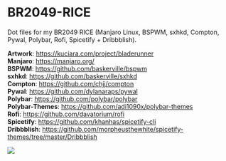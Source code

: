 # BR2049-RICE
Dot files for my BR2049 RICE (Manjaro Linux, BSPWM, sxhkd, Compton, Pywal, Polybar, Rofi, Spicetify + Dribbblish).


<b>Artwork</b>: https://kuciara.com/project/bladerunner<br>
<b>Manjaro</b>: https://manjaro.org/<br>
<b>BSPWM</b>: https://github.com/baskerville/bspwm<br>
<b>sxhkd</b>: https://github.com/baskerville/sxhkd<br>
<b>Compton</b>: https://github.com/chjj/compton<br>
<b>Pywal</b>: https://github.com/dylanaraps/pywal<br>
<b>Polybar</b>: https://github.com/polybar/polybar<br>
<b>Polybar-Themes</b>: https://github.com/adi1090x/polybar-themes<br>
<b>Rofi</b>: https://github.com/davatorium/rofi<br>
<b>Spicetify</b>: https://github.com/khanhas/spicetify-cli<br>
<b>Dribbblish</b>: https://github.com/morpheusthewhite/spicetify-themes/tree/master/Dribbblish


<img src="Pictures/Rice/Example.png">
